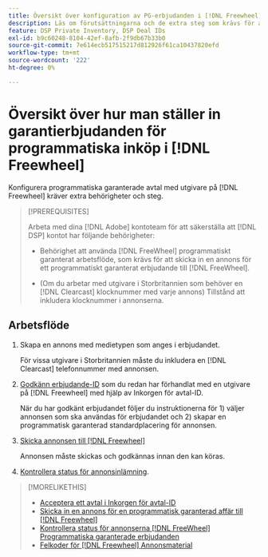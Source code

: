 ```yaml
---
title: Översikt över konfiguration av PG-erbjudanden i [!DNL Freewheel]
description: Läs om förutsättningarna och de extra steg som krävs för att köra annonser för programmatiska annonsköp med utgivare på [!DNL Freewheel].
feature: DSP Private Inventory, DSP Deal IDs
exl-id: b9c60248-8104-42ef-8afb-2f9db67b33b0
source-git-commit: 7e614ecb517515217d812926f61ca10437820efd
workflow-type: tm+mt
source-wordcount: '222'
ht-degree: 0%

---
```


# Översikt över hur man ställer in garantierbjudanden för programmatiska inköp i [!DNL Freewheel]

Konfigurera programmatiska garanterade avtal med utgivare på [!DNL Freewheel] kräver extra behörigheter och steg.

>[!PREREQUISITES]
>
>Arbeta med dina [!DNL Adobe] kontoteam för att säkerställa att [!DNL DSP] kontot har följande behörigheter:
>
>* Behörighet att använda [!DNL FreeWheel] programmatiskt garanterat arbetsflöde, som krävs för att skicka in en annons för ett programmatiskt garanterat erbjudande till [!DNL FreeWheel].
>
>* (Om du arbetar med utgivare i Storbritannien som behöver en [!DNL Clearcast] klocknummer med varje annons) Tillstånd att inkludera klocknummer i annonserna.


## Arbetsflöde

1. Skapa en annons med medietypen som anges i erbjudandet.

   För vissa utgivare i Storbritannien måste du inkludera en [!DNL Clearcast] telefonnummer med annonsen.

1. [Godkänn erbjudande-ID](#programmatic-guaranteed-set-up.md#pg-setup-deal-id-inbox) som du redan har förhandlat med en utgivare på [!DNL Freewheel] med hjälp av Inkorgen för avtal-ID.

   När du har godkänt erbjudandet följer du instruktionerna för 1) väljer annonsen som ska användas för erbjudandet och 2) skapar en programmatisk garanterad standardplacering för annonsen.

1. [Skicka annonsen till [!DNL Freewheel]](freewheel-submit.md)

   Annonsen måste skickas och godkännas innan den kan köras.

1. [Kontrollera status för annonsinlämning](freewheel-check-status.md).

>[!MORELIKETHIS]
>
>* [Acceptera ett avtal i Inkorgen för avtal-ID](deal-id-inbox-accept.md)
>* [Skicka in en annons för en programmatisk garanterad affär till [!DNL Freewheel]](freewheel-submit.md)
>* [Kontrollera status för annonserna [!DNL FreeWheel] Programmatiska garanterade erbjudanden](freewheel-check-status.md)
>* [Felkoder för [!DNL Freewheel] Annonsmaterial](freewheel-error-codes.md)

